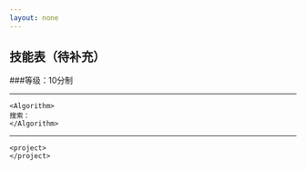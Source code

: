 ```yaml
---
layout: none
---
```


<span style="color:red"> <h2> 技能表（待补充）</h2> </span>

###等级：10分制

---

```
<Algorithm>
搜索： 
</Algorithm>
```

---

```
<project>
</project>
```